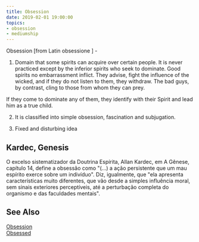 ```yaml
---
title: Obsession
date: 2019-02-01 19:00:00
topics:
- obsession
- mediumship
---
```


Obsession [from Latin obsessione ] - 

1. Domain that some spirits can acquire over certain people.  It is never
   practiced except by the inferior spirits who seek to dominate.  Good spirits
   no embarrassment inflict.  They advise, fight the influence of the wicked,
   and if they do not listen to them, they withdraw.  The bad guys, by
   contrast, cling to those from whom they can prey. 

If they come to dominate any of them, they identify with their Spirit and lead
him as a true child. 

2. It is classified into simple obsession, fascination and subjugation. 

3. Fixed and disturbing idea


## Kardec, Genesis
O excelso sistematizador da Doutrina Espírita, Allan Kardec, em A Gênese,
capítulo 14, define a obsessão como "(...) a ação persistente que um mau
espírito exerce sobre um indivíduo". Diz, igualmente, que "ela apresenta
características muito diferentes, que vão desde a simples influência moral, sem
sinais exteriores perceptíveis, até a perturbação completa do organismo e das
faculdades mentais".


## See Also
[Obsession](../obsession)  
[Obsessed](../obsessed)  
